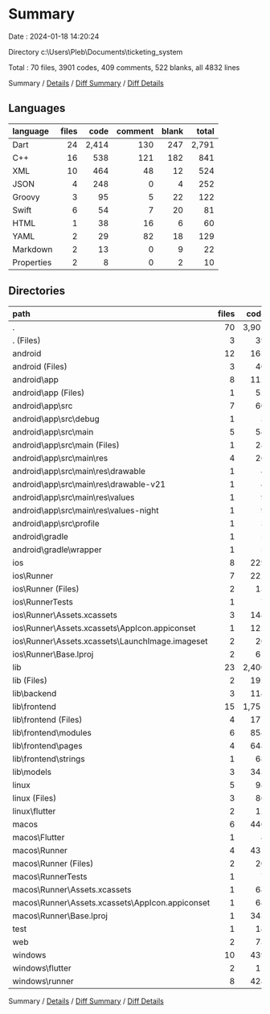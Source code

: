# Summary

Date : 2024-01-18 14:20:24

Directory c:\\Users\\Pleb\\Documents\\ticketing_system

Total : 70 files,  3901 codes, 409 comments, 522 blanks, all 4832 lines

Summary / [Details](details.md) / [Diff Summary](diff.md) / [Diff Details](diff-details.md)

## Languages
| language | files | code | comment | blank | total |
| :--- | ---: | ---: | ---: | ---: | ---: |
| Dart | 24 | 2,414 | 130 | 247 | 2,791 |
| C++ | 16 | 538 | 121 | 182 | 841 |
| XML | 10 | 464 | 48 | 12 | 524 |
| JSON | 4 | 248 | 0 | 4 | 252 |
| Groovy | 3 | 95 | 5 | 22 | 122 |
| Swift | 6 | 54 | 7 | 20 | 81 |
| HTML | 1 | 38 | 16 | 6 | 60 |
| YAML | 2 | 29 | 82 | 18 | 129 |
| Markdown | 2 | 13 | 0 | 9 | 22 |
| Properties | 2 | 8 | 0 | 2 | 10 |

## Directories
| path | files | code | comment | blank | total |
| :--- | ---: | ---: | ---: | ---: | ---: |
| . | 70 | 3,901 | 409 | 522 | 4,832 |
| . (Files) | 3 | 39 | 82 | 25 | 146 |
| android | 12 | 163 | 51 | 33 | 247 |
| android (Files) | 3 | 46 | 0 | 11 | 57 |
| android\\app | 8 | 112 | 51 | 21 | 184 |
| android\\app (Files) | 1 | 52 | 5 | 12 | 69 |
| android\\app\\src | 7 | 60 | 46 | 9 | 115 |
| android\\app\\src\\debug | 1 | 3 | 4 | 1 | 8 |
| android\\app\\src\\main | 5 | 54 | 38 | 7 | 99 |
| android\\app\\src\\main (Files) | 1 | 28 | 6 | 1 | 35 |
| android\\app\\src\\main\\res | 4 | 26 | 32 | 6 | 64 |
| android\\app\\src\\main\\res\\drawable | 1 | 4 | 7 | 2 | 13 |
| android\\app\\src\\main\\res\\drawable-v21 | 1 | 4 | 7 | 2 | 13 |
| android\\app\\src\\main\\res\\values | 1 | 9 | 9 | 1 | 19 |
| android\\app\\src\\main\\res\\values-night | 1 | 9 | 9 | 1 | 19 |
| android\\app\\src\\profile | 1 | 3 | 4 | 1 | 8 |
| android\\gradle | 1 | 5 | 0 | 1 | 6 |
| android\\gradle\\wrapper | 1 | 5 | 0 | 1 | 6 |
| ios | 8 | 229 | 4 | 13 | 246 |
| ios\\Runner | 7 | 222 | 2 | 9 | 233 |
| ios\\Runner (Files) | 2 | 13 | 0 | 3 | 16 |
| ios\\RunnerTests | 1 | 7 | 2 | 4 | 13 |
| ios\\Runner\\Assets.xcassets | 3 | 148 | 0 | 4 | 152 |
| ios\\Runner\\Assets.xcassets\\AppIcon.appiconset | 1 | 122 | 0 | 1 | 123 |
| ios\\Runner\\Assets.xcassets\\LaunchImage.imageset | 2 | 26 | 0 | 3 | 29 |
| ios\\Runner\\Base.lproj | 2 | 61 | 2 | 2 | 65 |
| lib | 23 | 2,400 | 120 | 240 | 2,760 |
| lib (Files) | 2 | 192 | 6 | 14 | 212 |
| lib\\backend | 3 | 114 | 0 | 18 | 132 |
| lib\\frontend | 15 | 1,751 | 114 | 144 | 2,009 |
| lib\\frontend (Files) | 4 | 177 | 0 | 14 | 191 |
| lib\\frontend\\modules | 6 | 858 | 114 | 87 | 1,059 |
| lib\\frontend\\pages | 4 | 648 | 0 | 35 | 683 |
| lib\\frontend\\strings | 1 | 68 | 0 | 8 | 76 |
| lib\\models | 3 | 343 | 0 | 64 | 407 |
| linux | 5 | 98 | 27 | 38 | 163 |
| linux (Files) | 3 | 86 | 18 | 27 | 131 |
| linux\\flutter | 2 | 12 | 9 | 11 | 32 |
| macos | 6 | 446 | 5 | 16 | 467 |
| macos\\Flutter | 1 | 8 | 3 | 4 | 15 |
| macos\\Runner | 4 | 431 | 0 | 8 | 439 |
| macos\\Runner (Files) | 2 | 20 | 0 | 6 | 26 |
| macos\\RunnerTests | 1 | 7 | 2 | 4 | 13 |
| macos\\Runner\\Assets.xcassets | 1 | 68 | 0 | 1 | 69 |
| macos\\Runner\\Assets.xcassets\\AppIcon.appiconset | 1 | 68 | 0 | 1 | 69 |
| macos\\Runner\\Base.lproj | 1 | 343 | 0 | 1 | 344 |
| test | 1 | 14 | 10 | 7 | 31 |
| web | 2 | 73 | 16 | 7 | 96 |
| windows | 10 | 439 | 94 | 143 | 676 |
| windows\\flutter | 2 | 11 | 9 | 11 | 31 |
| windows\\runner | 8 | 428 | 85 | 132 | 645 |

Summary / [Details](details.md) / [Diff Summary](diff.md) / [Diff Details](diff-details.md)